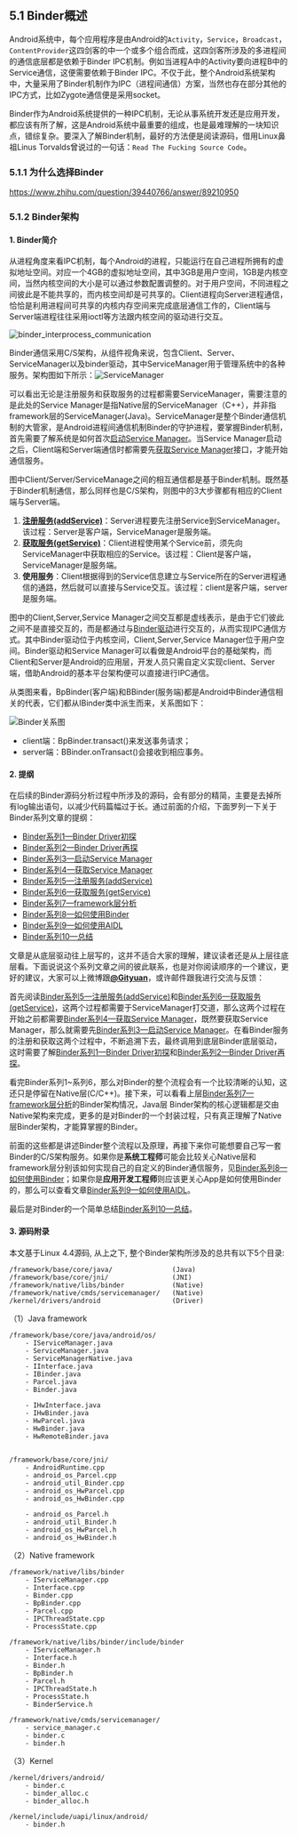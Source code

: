 ## 5.1 Binder概述

Android系统中，每个应用程序是由Android的`Activity`，`Service`，`Broadcast`，`ContentProvider`这四剑客的中一个或多个组合而成，这四剑客所涉及的多进程间的通信底层都是依赖于Binder IPC机制。例如当进程A中的Activity要向进程B中的Service通信，这便需要依赖于Binder IPC。不仅于此，整个Android系统架构中，大量采用了Binder机制作为IPC（进程间通信）方案，当然也存在部分其他的IPC方式，比如Zygote通信便是采用socket。

Binder作为Android系统提供的一种IPC机制，无论从事系统开发还是应用开发，都应该有所了解，这是Android系统中最重要的组成，也是最难理解的一块知识点，错综复杂。要深入了解Binder机制，最好的方法便是阅读源码，借用Linux鼻祖Linus Torvalds曾说过的一句话：`Read The Fucking Source Code`。


### 5.1.1 为什么选择Binder

https://www.zhihu.com/question/39440766/answer/89210950


### 5.1.2 Binder架构

#### 1. Binder简介

从进程角度来看IPC机制，每个Android的进程，只能运行在自己进程所拥有的虚拟地址空间。对应一个4GB的虚拟地址空间，其中3GB是用户空间，1GB是内核空间，当然内核空间的大小是可以通过参数配置调整的。对于用户空间，不同进程之间彼此是不能共享的，而内核空间却是可共享的。Client进程向Server进程通信，恰恰是利用进程间可共享的内核内存空间来完成底层通信工作的，Client端与Server端进程往往采用ioctl等方法跟内核空间的驱动进行交互。

![binder\_interprocess\_communication](http://www.gityuan.com/images/binder/prepare/binder_interprocess_communication.png)

Binder通信采用C/S架构，从组件视角来说，包含Client、Server、ServiceManager以及binder驱动，其中ServiceManager用于管理系统中的各种服务。架构图如下所示：![ServiceManager](http://www.gityuan.com/images/binder/prepare/IPC-Binder.jpg)

可以看出无论是注册服务和获取服务的过程都需要ServiceManager，需要注意的是此处的Service Manager是指Native层的ServiceManager（C++），并非指framework层的ServiceManager\(Java\)。ServiceManager是整个Binder通信机制的大管家，是Android进程间通信机制Binder的守护进程，要掌握Binder机制，首先需要了解系统是如何首次[启动Service Manager](http://gityuan.com/2015/11/07/binder-start-sm/)。当Service Manager启动之后，Client端和Server端通信时都需要先[获取Service Manager](http://gityuan.com/2015/11/08/binder-get-sm/)接口，才能开始通信服务。

图中Client/Server/ServiceManage之间的相互通信都是基于Binder机制。既然基于Binder机制通信，那么同样也是C/S架构，则图中的3大步骤都有相应的Client端与Server端。

1. [**注册服务\(addService\)**](http://gityuan.com/2015/11/14/binder-add-service/)：Server进程要先注册Service到ServiceManager。该过程：Server是客户端，ServiceManager是服务端。
2. [**获取服务\(getService\)**](http://gityuan.com/2015/11/15/binder-get-service/)：Client进程使用某个Service前，须先向ServiceManager中获取相应的Service。该过程：Client是客户端，ServiceManager是服务端。
3. **使用服务**：Client根据得到的Service信息建立与Service所在的Server进程通信的通路，然后就可以直接与Service交互。该过程：client是客户端，server是服务端。

图中的Client,Server,Service Manager之间交互都是虚线表示，是由于它们彼此之间不是直接交互的，而是都通过与[Binder驱动](http://gityuan.com/2015/11/01/binder-driver/)进行交互的，从而实现IPC通信方式。其中Binder驱动位于内核空间，Client,Server,Service Manager位于用户空间。Binder驱动和Service Manager可以看做是Android平台的基础架构，而Client和Server是Android的应用层，开发人员只需自定义实现client、Server端，借助Android的基本平台架构便可以直接进行IPC通信。

从类图来看，BpBinder\(客户端\)和BBinder\(服务端\)都是Android中Binder通信相关的代表，它们都从IBinder类中派生而来，关系图如下：

![Binder关系图](http://www.gityuan.com/images/binder/prepare/Ibinder_classes.jpg)

* client端：BpBinder.transact\(\)来发送事务请求；
* server端：BBinder.onTransact\(\)会接收到相应事务。

#### 2. 提纲

在后续的Binder源码分析过程中所涉及的源码，会有部分的精简，主要是去掉所有log输出语句，以减少代码篇幅过于长。通过前面的介绍，下面罗列一下关于Binder系列文章的提纲：

* [Binder系列1—Binder Driver初探](http://gityuan.com/2015/11/01/binder-driver/)
* [Binder系列2—Binder Driver再探](http://gityuan.com/2015/11/02/binder-driver-2/)
* [Binder系列3—启动Service Manager](http://gityuan.com/2015/11/07/binder-start-sm/)
* [Binder系列4—获取Service Manager](http://gityuan.com/2015/11/08/binder-get-sm/)
* [Binder系列5—注册服务\(addService\)](http://gityuan.com/2015/11/14/binder-add-service/)
* [Binder系列6—获取服务\(getService\)](http://gityuan.com/2015/11/15/binder-get-service/)
* [Binder系列7—framework层分析](http://gityuan.com/2015/11/21/binder-framework/)
* [Binder系列8—如何使用Binder](http://gityuan.com/2015/11/22/binder-use/)
* [Binder系列9—如何使用AIDL](http://gityuan.com/2015/11/23/binder-aidl/)
* [Binder系列10—总结](http://gityuan.com/2015/11/28/binder-summary/)

文章是从底层驱动往上层写的，这并不适合大家的理解，建议读者还是从上层往底层看。下面说说这个系列文章之间的彼此联系，也是对你阅读顺序的一个建议，更好的建议，大家可以上微博跟[**@Gityuan**](http://weibo.com/gityuan)，或许邮件跟我进行交流与反馈：

首先阅读[Binder系列5—注册服务\(addService\)](http://gityuan.com/2015/11/14/binder-add-service/)和[Binder系列6—获取服务\(getService\)](http://gityuan.com/2015/11/15/binder-get-service/)，这两个过程都需要于ServiceManager打交道，那么这两个过程在开始之前都需要[Binder系列4—获取Service Manager](http://gityuan.com/2015/11/08/binder-get-sm/)，既然要获取Service Manager，那么就需要先[Binder系列3—启动Service Manager](http://gityuan.com/2015/11/07/binder-start-sm/)。在看Binder服务的注册和获取这两个过程中，不断追溯下去，最终调用到底层Binder底层驱动，这时需要了解[Binder系列1—Binder Driver初探](http://gityuan.com/2015/11/01/binder-driver/)和[Binder系列2—Binder Driver再探](http://gityuan.com/2015/11/02/binder-driver-2/)。

看完Binder系列1~系列6，那么对Binder的整个流程会有一个比较清晰的认知，这还只是停留在Native层\(C/C++\)。接下来，可以看看上层[Binder系列7—framework层分析](http://gityuan.com/2015/11/21/binder-framework/)的Binder架构情况，Java层 Binder架构的核心逻辑都是交由Native架构来完成，更多的是对Binder的一个封装过程，只有真正理解了Native层Binder架构，才能算掌握的Binder。

前面的这些都是讲述Binder整个流程以及原理，再接下来你可能想要自己写一套Binder的C/S架构服务。如果你是**系统工程师**可能会比较关心Native层和framework层分别该如何实现自己的自定义的Binder通信服务，见[Binder系列8—如何使用Binder](http://gityuan.com/2015/11/22/binder-use/)；如果你是**应用开发工程师**则应该更关心App是如何使用Binder的，那么可以查看文章[Binder系列9—如何使用AIDL](http://gityuan.com/2015/11/23/binder-aidl/)。

最后是对Binder的一个简单总结[Binder系列10—总结](http://gityuan.com/2015/11/28/binder-summary/)。

#### 3. 源码附录

本文基于Linux 4.4源码, 从上之下, 整个Binder架构所涉及的总共有以下5个目录:

```
/framework/base/core/java/               (Java)
/framework/base/core/jni/                (JNI)
/framework/native/libs/binder            (Native)
/framework/native/cmds/servicemanager/   (Native)
/kernel/drivers/android                  (Driver)
```

（1）Java framework

```
/framework/base/core/java/android/os/  
    - IServiceManager.java
    - ServiceManager.java
    - ServiceManagerNative.java
    - IInterface.java
    - IBinder.java
    - Parcel.java
    - Binder.java  

    - IHwInterface.java
    - IHwBinder.java
    - HwParcel.java
    - HwBinder.java
    - HwRemoteBinder.java


/framework/base/core/jni/    
    - AndroidRuntime.cpp
    - android_os_Parcel.cpp
    - android_util_Binder.cpp
    - android_os_HwParcel.cpp
    - android_os_HwBinder.cpp

    - android_os_Parcel.h
    - android_util_Binder.h
    - android_os_HwParcel.h
    - android_os_HwBinder.h
```

（2）Native framework

```
/framework/native/libs/binder         
    - IServiceManager.cpp
    - Interface.cpp
    - Binder.cpp
    - BpBinder.cpp
    - Parcel.cpp
    - IPCThreadState.cpp
    - ProcessState.cpp

/framework/native/libs/binder/include/binder
    - IServiceManager.h
    - Interface.h
    - Binder.h
    - BpBinder.h
    - Parcel.h
    - IPCThreadState.h
    - ProcessState.h
    - BinderService.h

/framework/native/cmds/servicemanager/
    - service_manager.c
    - binder.c
    - binder.h
```

（3）Kernel

```
/kernel/drivers/android/
    - binder.c
    - binder_alloc.c
    - binder_alloc.h

/kernel/include/uapi/linux/android/
    - binder.h
```
